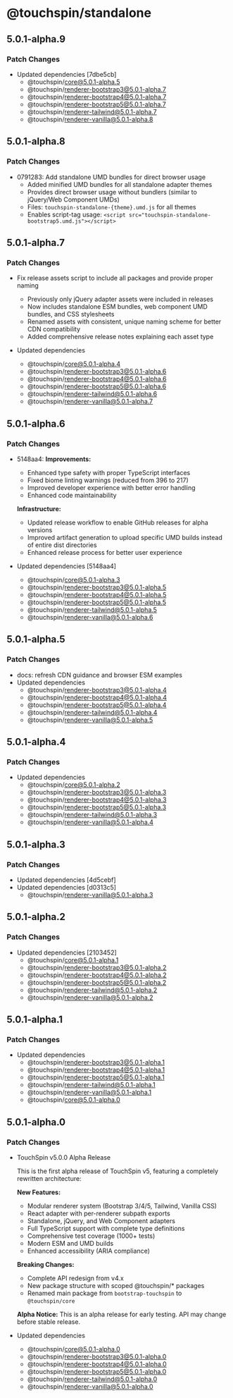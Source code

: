# @touchspin/standalone

## 5.0.1-alpha.9

### Patch Changes

- Updated dependencies [7dbe5cb]
  - @touchspin/core@5.0.1-alpha.5
  - @touchspin/renderer-bootstrap3@5.0.1-alpha.7
  - @touchspin/renderer-bootstrap4@5.0.1-alpha.7
  - @touchspin/renderer-bootstrap5@5.0.1-alpha.7
  - @touchspin/renderer-tailwind@5.0.1-alpha.7
  - @touchspin/renderer-vanilla@5.0.1-alpha.8

## 5.0.1-alpha.8

### Patch Changes

- 0791283: Add standalone UMD bundles for direct browser usage
  - Added minified UMD bundles for all standalone adapter themes
  - Provides direct browser usage without bundlers (similar to jQuery/Web Component UMDs)
  - Files: `touchspin-standalone-{theme}.umd.js` for all themes
  - Enables script-tag usage: `<script src="touchspin-standalone-bootstrap5.umd.js"></script>`

## 5.0.1-alpha.7

### Patch Changes

- Fix release assets script to include all packages and provide proper naming
  - Previously only jQuery adapter assets were included in releases
  - Now includes standalone ESM bundles, web component UMD bundles, and CSS stylesheets
  - Renamed assets with consistent, unique naming scheme for better CDN compatibility
  - Added comprehensive release notes explaining each asset type

- Updated dependencies
  - @touchspin/core@5.0.1-alpha.4
  - @touchspin/renderer-bootstrap3@5.0.1-alpha.6
  - @touchspin/renderer-bootstrap4@5.0.1-alpha.6
  - @touchspin/renderer-bootstrap5@5.0.1-alpha.6
  - @touchspin/renderer-tailwind@5.0.1-alpha.6
  - @touchspin/renderer-vanilla@5.0.1-alpha.7

## 5.0.1-alpha.6

### Patch Changes

- 5148aa4: **Improvements:**
  - Enhanced type safety with proper TypeScript interfaces
  - Fixed biome linting warnings (reduced from 396 to 217)
  - Improved developer experience with better error handling
  - Enhanced code maintainability

  **Infrastructure:**
  - Updated release workflow to enable GitHub releases for alpha versions
  - Improved artifact generation to upload specific UMD builds instead of entire dist directories
  - Enhanced release process for better user experience

- Updated dependencies [5148aa4]
  - @touchspin/core@5.0.1-alpha.3
  - @touchspin/renderer-bootstrap3@5.0.1-alpha.5
  - @touchspin/renderer-bootstrap4@5.0.1-alpha.5
  - @touchspin/renderer-bootstrap5@5.0.1-alpha.5
  - @touchspin/renderer-tailwind@5.0.1-alpha.5
  - @touchspin/renderer-vanilla@5.0.1-alpha.6

## 5.0.1-alpha.5

### Patch Changes

- docs: refresh CDN guidance and browser ESM examples
- Updated dependencies
  - @touchspin/renderer-bootstrap3@5.0.1-alpha.4
  - @touchspin/renderer-bootstrap4@5.0.1-alpha.4
  - @touchspin/renderer-bootstrap5@5.0.1-alpha.4
  - @touchspin/renderer-tailwind@5.0.1-alpha.4
  - @touchspin/renderer-vanilla@5.0.1-alpha.5

## 5.0.1-alpha.4

### Patch Changes

- Updated dependencies
  - @touchspin/core@5.0.1-alpha.2
  - @touchspin/renderer-bootstrap3@5.0.1-alpha.3
  - @touchspin/renderer-bootstrap4@5.0.1-alpha.3
  - @touchspin/renderer-bootstrap5@5.0.1-alpha.3
  - @touchspin/renderer-tailwind@5.0.1-alpha.3
  - @touchspin/renderer-vanilla@5.0.1-alpha.4

## 5.0.1-alpha.3

### Patch Changes

- Updated dependencies [4d5cebf]
- Updated dependencies [d0313c5]
  - @touchspin/renderer-vanilla@5.0.1-alpha.3

## 5.0.1-alpha.2

### Patch Changes

- Updated dependencies [2103452]
  - @touchspin/core@5.0.1-alpha.1
  - @touchspin/renderer-bootstrap3@5.0.1-alpha.2
  - @touchspin/renderer-bootstrap4@5.0.1-alpha.2
  - @touchspin/renderer-bootstrap5@5.0.1-alpha.2
  - @touchspin/renderer-tailwind@5.0.1-alpha.2
  - @touchspin/renderer-vanilla@5.0.1-alpha.2

## 5.0.1-alpha.1

### Patch Changes

- Updated dependencies
  - @touchspin/renderer-bootstrap3@5.0.1-alpha.1
  - @touchspin/renderer-bootstrap4@5.0.1-alpha.1
  - @touchspin/renderer-bootstrap5@5.0.1-alpha.1
  - @touchspin/renderer-tailwind@5.0.1-alpha.1
  - @touchspin/renderer-vanilla@5.0.1-alpha.1
  - @touchspin/core@5.0.1-alpha.0

## 5.0.1-alpha.0

### Patch Changes

- TouchSpin v5.0.0 Alpha Release

  This is the first alpha release of TouchSpin v5, featuring a completely rewritten architecture:

  **New Features:**
  - Modular renderer system (Bootstrap 3/4/5, Tailwind, Vanilla CSS)
  - React adapter with per-renderer subpath exports
  - Standalone, jQuery, and Web Component adapters
  - Full TypeScript support with complete type definitions
  - Comprehensive test coverage (1000+ tests)
  - Modern ESM and UMD builds
  - Enhanced accessibility (ARIA compliance)

  **Breaking Changes:**
  - Complete API redesign from v4.x
  - New package structure with scoped @touchspin/\* packages
  - Renamed main package from `bootstrap-touchspin` to `@touchspin/core`

  **Alpha Notice:**
  This is an alpha release for early testing. API may change before stable release.

- Updated dependencies
  - @touchspin/core@5.0.1-alpha.0
  - @touchspin/renderer-bootstrap3@5.0.1-alpha.0
  - @touchspin/renderer-bootstrap4@5.0.1-alpha.0
  - @touchspin/renderer-bootstrap5@5.0.1-alpha.0
  - @touchspin/renderer-tailwind@5.0.1-alpha.0
  - @touchspin/renderer-vanilla@5.0.1-alpha.0
